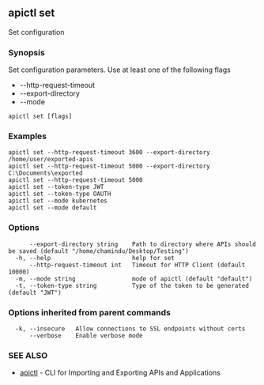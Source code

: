 ## apictl set

Set configuration

### Synopsis

Set configuration parameters. Use at least one of the following flags
* --http-request-timeout <time-in-milli-seconds>
* --export-directory <path-to-directory-where-apis-should-be-saved>
* --mode <mode-of-apictl>

```
apictl set [flags]
```

### Examples

```
apictl set --http-request-timeout 3600 --export-directory /home/user/exported-apis
apictl set --http-request-timeout 5000 --export-directory C:\Documents\exported
apictl set --http-request-timeout 5000
apictl set --token-type JWT
apictl set --token-type OAUTH
apictl set --mode kubernetes
apictl set --mode default
```

### Options

```
      --export-directory string    Path to directory where APIs should be saved (default "/home/chamindu/Desktop/Testing")
  -h, --help                       help for set
      --http-request-timeout int   Timeout for HTTP Client (default 10000)
  -m, --mode string                mode of apictl (default "default")
  -t, --token-type string          Type of the token to be generated (default "JWT")
```

### Options inherited from parent commands

```
  -k, --insecure   Allow connections to SSL endpoints without certs
      --verbose    Enable verbose mode
```

### SEE ALSO

* [apictl](apictl.md)	 - CLI for Importing and Exporting APIs and Applications


